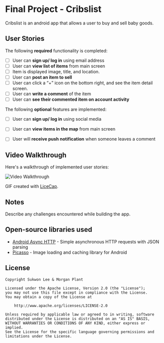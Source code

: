 # Final Project - Cribslist

Cribslist is an android app that allows a user to buy and sell baby goods.

## User Stories

The following **required** functionality is completed:

* [ ] User can **sign up/ log in** using email address
* [ ] User can **view list of items** from main screen
* [ ] Item is displayed image, title, and location.
* [ ] User can **post an item to sell**
* [ ] User can click a “+” icon on the bottom right, and see the item detail screen.
* [ ] User can **write a comment** of the item
* [ ] User can **see their commented item on account activity** 

The following **optional** features are implemented:

* [ ] User can **sign up/ log in** using social media
* [ ] User can **view items in the map** from main screen
* [ ] User will **receive push notification** when someone leaves a comment


## Video Walkthrough

Here's a walkthrough of implemented user stories:

<img src='' title='Video Walkthrough' width='' alt='Video Walkthrough' />

GIF created with [LiceCap](http://www.cockos.com/licecap/).

## Notes

Describe any challenges encountered while building the app.

## Open-source libraries used

- [Android Async HTTP](https://github.com/loopj/android-async-http) - Simple asynchronous HTTP requests with JSON parsing
- [Picasso](http://square.github.io/picasso/) - Image loading and caching library for Android

## License

    Copyright Sukwon Lee & Morgan Plant

    Licensed under the Apache License, Version 2.0 (the "License");
    you may not use this file except in compliance with the License.
    You may obtain a copy of the License at

        http://www.apache.org/licenses/LICENSE-2.0

    Unless required by applicable law or agreed to in writing, software
    distributed under the License is distributed on an "AS IS" BASIS,
    WITHOUT WARRANTIES OR CONDITIONS OF ANY KIND, either express or implied.
    See the License for the specific language governing permissions and
    limitations under the License.
